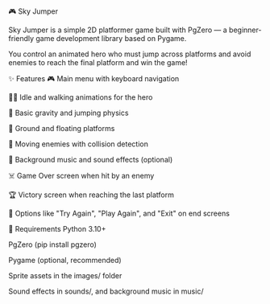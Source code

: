 🎮 Sky Jumper

Sky Jumper is a simple 2D platformer game built with PgZero — a beginner-friendly game development library based on Pygame.

You control an animated hero who must jump across platforms and avoid enemies to reach the final platform and win the game!

✨ Features
🎮 Main menu with keyboard navigation

🦸‍♂️ Idle and walking animations for the hero

🧠 Basic gravity and jumping physics

🧱 Ground and floating platforms

👾 Moving enemies with collision detection

🎵 Background music and sound effects (optional)

☠️ Game Over screen when hit by an enemy

🏆 Victory screen when reaching the last platform

🔁 Options like "Try Again", "Play Again", and "Exit" on end screens

🔧 Requirements
Python 3.10+

PgZero (pip install pgzero)

Pygame (optional, recommended)

Sprite assets in the images/ folder

Sound effects in sounds/, and background music in music/
